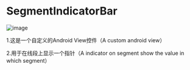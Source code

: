 # SegmentIndicatorBar
![image](https://github.com/ChinaBabyFace/SegmentIndicatorBar/screenshot/Screenshot1.png)
<p>1.这是一个自定义的Android View控件（A custom android view）</p>
2.用于在线段上显示一个指针（A indicator on segment show the value in which segment）
